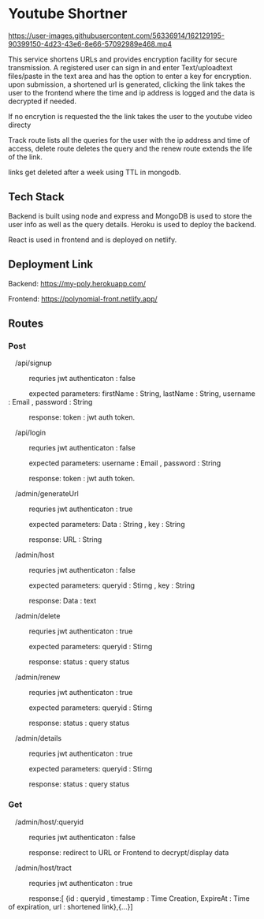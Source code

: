 # Youtube Shortner







https://user-images.githubusercontent.com/56336914/162129195-90399150-4d23-43e6-8e66-57092989e468.mp4




This service shortens URLs and provides encryption facility for secure transmission.
A registered user can sign in and enter Text/uploadtext files/paste in the text area and has the option to enter a key for encryption.
upon submission, a shortened url is generated, clicking the link takes the user to the frontend where the time and ip address is logged and the data is decrypted if needed.

If no encrytion is requested the the link takes the user to the youtube video directy

Track route lists all the queries for the user with the ip address and time of access,
delete route deletes the query and the renew route extends the life of the link.

links get deleted after a week using TTL in mongodb.

## Tech Stack

Backend is built using node and express and MongoDB is used to store the user info as well as the query details. Heroku is used to deploy the backend.

React is used in frontend and is deployed on netlify.

## Deployment Link 

Backend: https://my-poly.herokuapp.com/


Frontend: https://polynomial-front.netlify.app/

## Routes 

### Post

&emsp;/api/signup

&emsp;&emsp;&emsp;requries jwt authenticaton : false

&emsp;&emsp;&emsp;expected parameters: firstName : String, lastName : String, username : Email , password : String

&emsp;&emsp;&emsp;response: token : jwt auth token.


&emsp;/api/login

&emsp;&emsp;&emsp;requries jwt authenticaton : false

&emsp;&emsp;&emsp;expected parameters: username : Email , password : String

&emsp;&emsp;&emsp;response: token : jwt auth token.


&emsp;/admin/generateUrl

&emsp;&emsp;&emsp;requries jwt authenticaton : true

&emsp;&emsp;&emsp;expected parameters: Data : String , key : String

&emsp;&emsp;&emsp;response: URL : String 


&emsp;/admin/host

&emsp;&emsp;&emsp;requries jwt authenticaton : false

&emsp;&emsp;&emsp;expected parameters: queryid : Stirng , key : String

&emsp;&emsp;&emsp;response: Data : text


&emsp;/admin/delete

&emsp;&emsp;&emsp;requries jwt authenticaton : true

&emsp;&emsp;&emsp;expected parameters: queryid : Stirng 

&emsp;&emsp;&emsp;response: status : query status


&emsp;/admin/renew

&emsp;&emsp;&emsp;requries jwt authenticaton : true

&emsp;&emsp;&emsp;expected parameters: queryid : Stirng 

&emsp;&emsp;&emsp;response: status : query status


&emsp;/admin/details

&emsp;&emsp;&emsp;requries jwt authenticaton : true

&emsp;&emsp;&emsp;expected parameters: queryid : Stirng 

&emsp;&emsp;&emsp;response: status : query status

### Get 


&emsp;/admin/host/:queryid

&emsp;&emsp;&emsp;requries jwt authenticaton : false

&emsp;&emsp;&emsp;response: redirect to URL or Frontend to decrypt/display data


&emsp;/admin/host/tract

&emsp;&emsp;&emsp;requries jwt authenticaton : true

&emsp;&emsp;&emsp;response:[ {id : queryid , timestamp : Time Creation, ExpireAt : Time of expiration, url : shortened link},{...}]




